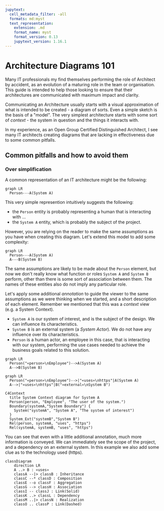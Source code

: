 ```yaml
---
jupytext:
  cell_metadata_filter: -all
  formats: md:myst
  text_representation:
    extension: .md
    format_name: myst
    format_version: 0.13
    jupytext_version: 1.16.1
---
```


# Architecture Diagrams 101

Many IT professionals my find themselves performing the role of Architect by accident, as an evolution of a maturing role in the team or organisation. This guide is intended to help those looking to ensure that their architectures are communicated with maximum impact and clarity.

Communicating an Architecture usually starts with a visual approximation of what is intended to be created - a diagram of sorts. Even a simple sketch is the basis of a "model". The very simplest architecture starts with some sort of _context_ - the system in question and the things it interacts with.

In my experience, as an Open Group Certified Distinguished Architect, I see many IT architects creating diagrams that are lacking in effectiveness due to some common pitfalls.

## Common pitfalls and how to avoid them

### Over simplification

A common representation of an IT architecture might be the following:

```{mermaid}
graph LR
  Person---A(System A)
```

This very simple represention intuitively suggests the following:
- the `Person` entity is probably representing a human that is interacting with ...
- the `System A` entity, which is probably the subject of the project.

However, you are relying on the reader to make the same assumptions as you have when creating this diagram. Let's extend this model to add some complexity:

```{mermaid}
graph LR
  Person---A(System A)
  A---B(System B)
```

The same assumptions are likely to be made about the `Person` element, but now we don't really know what function or roles `System A` and `System B` perform, other than there is some sort of association between them. The names of these entities also do not imply any particular role. 

Let's apply some additional _annotation_ to guide the viewer to the same assumptions as we were thinking when we started, and a short description of each element. Remember we mentioned that this was a _context_ view (e.g. a System Context). 

- `System A` is our system of interest, and is the subject of the design. We can influence its characteristics.
- `System B` is an external system (a _System Actor_). We do not have any influence over its characteristics.
- `Person` is a human actor, an employee in this case, that is interacting with our system, performing the use cases needed to achieve the business goals related to this solution.

```{mermaid}
graph LR
  Person("«person»\nEmployee")-->A(System A)
  A-->B(System B)
```

```{mermaid}
graph LR
  Person("«person»\nEmployee")-->|"«uses»\nhttps"|A(System A)
  A-->|"«uses»\nhttps"|B("«external»\nSystem B")
```

```{mermaid}
C4Context
  title System Context diagram for System A
  Person(person, "Employee", "The user of the system.")
  Boundary(systemA,"System Boundary") {
    System("systemA", "System A", "The system of interest")
  }
  System_Ext("systemB","System B")
  Rel(person, systemA, "uses", "https")
  Rel(systemA, systemB, "uses", "https")
```

You can see that even with a little additional annotation, much more information is conveyed. We can immediately see the scope of the project, and a dependency on an external system. In this example we also add some clue as to the technology used (https).

 ```{mermaid}
 classDiagram
     direction LR
     A ..> B : «uses»
     classA --|> classB : Inheritance
     classC --* classD : Composition
     classE --o classF : Aggregation
     classG --> classH : Association
     classI -- classJ : Link(Solid)
     classK ..> classL : Dependency
     classM ..|> classN : Realization
     classO .. classP : Link(Dashed)
 ```